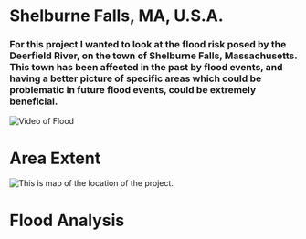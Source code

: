 # Shelburne Falls, MA, U.S.A.
### For this project I wanted to look at the flood risk posed by the Deerfield River, on the town of Shelburne Falls, Massachusetts. This town has been affected in the past by flood events, and having a better picture of specific areas which could be problematic in future flood events, could be extremely beneficial. 
![Video of Flood](https://www.youtube.com/embed/-YuQWLGA870)

# Area Extent
![This is map of the location of the project.](insetmap.png)

# Flood Analysis
